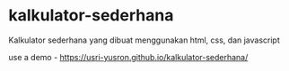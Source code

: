 # kalkulator-sederhana
Kalkulator sederhana yang dibuat menggunakan html, css, dan javascript

use a demo - https://usri-yusron.github.io/kalkulator-sederhana/
